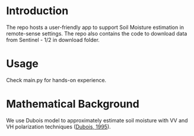 # Introduction
The repo hosts a user-friendly app to support Soil Moisture estimation in remote-sense settings. The repo also contains the code to download data from Sentinel - 1/2 in download folder.

# Usage
Check main.py for hands-on experience.

# Mathematical Background
We use Dubois model to approximately estimate soil moisture with VV and VH polarization techniques ([Dubois, 1995](https://ieeexplore.ieee.org/document/406677)).
